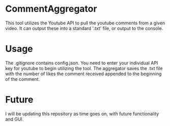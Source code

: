 # CommentAggregator
This tool utilizes the Youtube API to pull the youtube comments from a given video. It can output these into a standard '.txt' file, or output to the console.
# Usage
The .gitignore contains config.json. You need to enter your individual API key for youtube to begin utilizing the tool.
The aggregator saves the .txt file with the number of likes the comment received appended to the beginning of the comment. 
# Future
I will be updating this repository as time goes on, with future functionality and GUI.
